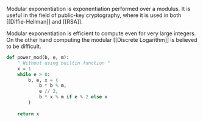 Modular exponentiation is exponentiation performed over a modulus. It is useful in the field of public-key cryptography, where it is used in both [[Diffie-Hellman]] and [[RSA]].

Modular exponentiation is efficient to compute even for very large integers. On the other hand computing the modular [[Discrete Logarithm]] is believed to be difficult.

```python
def power_mod(b, e, m):  
    " Without using builtin function "  
    x = 1  
    while e > 0:  
        b, e, x = (  
            b * b % m,  
            e // 2,  
            b * x % m if e % 2 else x  
        )  
   
    return x
```